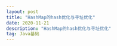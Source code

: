 ```yaml
---
layout: post
title: "HashMap的hash优化与寻址优化"
date: 2020-11-21 
description: "HashMap的hash优化与寻址优化"
tag: Java基础
---   
```

